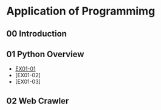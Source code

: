 # Application of Programmimg

## 00 Introduction

## 01 Python Overview

- [EX01-01]()
- [EX01-02]
- [EX01-03]
  
## 02 Web Crawler
